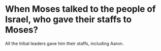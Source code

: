 # When Moses talked to the people of Israel, who gave their staffs to Moses?

All the tribal leaders gave him their staffs, including Aaron.
